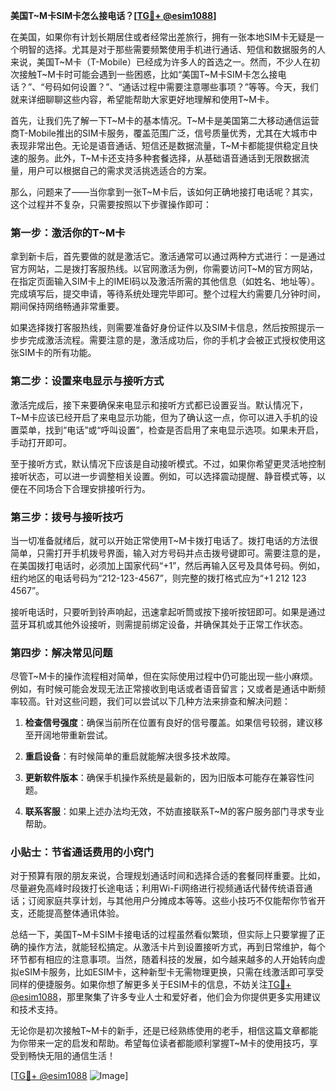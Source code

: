 **美国T~M卡SIM卡怎么接电话？[[TG💪+ @esim1088](https://t.me/s/esim1088)]**

在美国，如果你有计划长期居住或者经常出差旅行，拥有一张本地SIM卡无疑是一个明智的选择。尤其是对于那些需要频繁使用手机进行通话、短信和数据服务的人来说，美国T~M卡（T-Mobile）已经成为许多人的首选之一。然而，不少人在初次接触T~M卡时可能会遇到一些困惑，比如“美国T~M卡SIM卡怎么接电话？”、“号码如何设置？”、“通话过程中需要注意哪些事项？”等等。今天，我们就来详细聊聊这些内容，希望能帮助大家更好地理解和使用T~M卡。

首先，让我们先了解一下T~M卡的基本情况。T~M卡是美国第二大移动通信运营商T-Mobile推出的SIM卡服务，覆盖范围广泛，信号质量优秀，尤其在大城市中表现非常出色。无论是语音通话、短信还是数据流量，T~M卡都能提供稳定且快速的服务。此外，T~M卡还支持多种套餐选择，从基础语音通话到无限数据流量，用户可以根据自己的需求灵活挑选适合的方案。

那么，问题来了——当你拿到一张T~M卡后，该如何正确地接打电话呢？其实，这个过程并不复杂，只需要按照以下步骤操作即可：

### 第一步：激活你的T~M卡

拿到新卡后，首先要做的就是激活它。激活通常可以通过两种方式进行：一是通过官方网站，二是拨打客服热线。以官网激活为例，你需要访问T~M的官方网站，在指定页面输入SIM卡上的IMEI码以及激活所需的其他信息（如姓名、地址等）。完成填写后，提交申请，等待系统处理完毕即可。整个过程大约需要几分钟时间，期间保持网络畅通非常重要。

如果选择拨打客服热线，则需要准备好身份证件以及SIM卡信息，然后按照提示一步步完成激活流程。需要注意的是，激活成功后，你的手机才会被正式授权使用这张SIM卡的所有功能。

### 第二步：设置来电显示与接听方式

激活完成后，接下来要确保来电显示和接听方式都已设置妥当。默认情况下，T~M卡应该已经开启了来电显示功能，但为了确认这一点，你可以进入手机的设置菜单，找到“电话”或“呼叫设置”，检查是否启用了来电显示选项。如果未开启，手动打开即可。

至于接听方式，默认情况下应该是自动接听模式。不过，如果你希望更灵活地控制接听状态，可以进一步调整相关设置。例如，可以选择震动提醒、静音模式等，以便在不同场合下合理安排接听行为。

### 第三步：拨号与接听技巧

当一切准备就绪后，就可以开始正常使用T~M卡拨打电话了。拨打电话的方法很简单，只需打开手机拨号界面，输入对方号码并点击拨号键即可。需要注意的是，在美国拨打电话时，必须加上国家代码“+1”，然后再输入区号及具体号码。例如，纽约地区的电话号码为“212-123-4567”，则完整的拨打格式应为“+1 212 123 4567”。

接听电话时，只要听到铃声响起，迅速拿起听筒或按下接听按钮即可。如果是通过蓝牙耳机或其他外设接听，则需提前绑定设备，并确保其处于正常工作状态。

### 第四步：解决常见问题

尽管T~M卡的操作流程相对简单，但在实际使用过程中仍可能出现一些小麻烦。例如，有时候可能会发现无法正常接收到电话或者语音留言；又或者是通话中断频率较高。针对这些问题，我们可以尝试以下几种方法来排查和解决问题：

1. **检查信号强度**：确保当前所在位置有良好的信号覆盖。如果信号较弱，建议移至开阔地带重新尝试。
   
2. **重启设备**：有时候简单的重启就能解决很多技术故障。
   
3. **更新软件版本**：确保手机操作系统是最新的，因为旧版本可能存在兼容性问题。
   
4. **联系客服**：如果上述办法均无效，不妨直接联系T~M的客户服务部门寻求专业帮助。

### 小贴士：节省通话费用的小窍门

对于预算有限的朋友来说，合理规划通话时间和选择合适的套餐同样重要。比如，尽量避免高峰时段拨打长途电话；利用Wi-Fi网络进行视频通话代替传统语音通话；订阅家庭共享计划，与其他用户分摊成本等等。这些小技巧不仅能帮你节省开支，还能提高整体通讯体验。

总结一下，美国T~M卡SIM卡接电话的过程虽然看似繁琐，但实际上只要掌握了正确的操作方法，就能轻松搞定。从激活卡片到设置接听方式，再到日常维护，每个环节都有相应的注意事项。当然，随着科技的发展，如今越来越多的人开始转向虚拟eSIM卡服务，比如ESIM卡，这种新型卡无需物理更换，只需在线激活即可享受同样的便捷服务。如果你想了解更多关于ESIM卡的信息，不妨关注[TG💪+ @esim1088](https://t.me/s/esim1088)，那里聚集了许多专业人士和爱好者，他们会为你提供更多实用建议和技术支持。

无论你是初次接触T~M卡的新手，还是已经熟练使用的老手，相信这篇文章都能为你带来一定的启发和帮助。希望每位读者都能顺利掌握T~M卡的使用技巧，享受到畅快无阻的通信生活！

[[TG💪+ @esim1088](https://t.me/s/esim1088) ![Image](https://i.postimg.cc/4NQfJmqS/Snipaste-2025-05-13-00-14-12.png)]